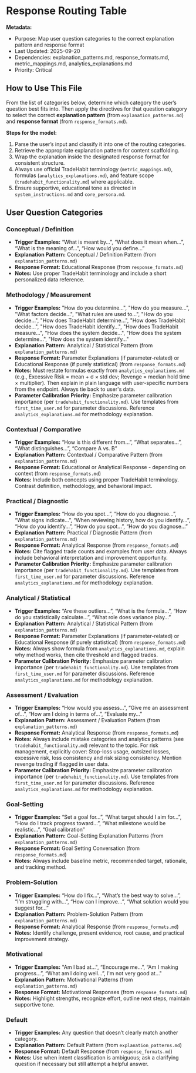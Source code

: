 # Response Routing Table

**Metadata:**  
- Purpose: Map user question categories to the correct explanation pattern and response format  
- Last Updated: 2025-09-20
- Dependencies: explanation_patterns.md, response_formats.md, metric_mappings.md, analytics_explanations.md  
- Priority: Critical  


## How to Use This File

From the list of categories below, determine which category the user’s question best fits into. Then apply the directives for that question category to select the correct **explanation pattern** (from `explanation_patterns.md`) and **response format** (from `response_formats.md`).  

**Steps for the model:**  
1. Parse the user’s input and classify it into one of the routing categories.  
2. Retrieve the appropriate explanation pattern for content scaffolding.  
3. Wrap the explanation inside the designated response format for consistent structure.  
4. Always use official TradeHabit terminology (`metric_mappings.md`), formulas (`analytics_explanations.md`), and feature scope (`tradehabit_functionality.md`) where applicable.  
5. Ensure supportive, educational tone as directed in `system_instructions.md` and `core_persona.md`.  


## User Question Categories

### Conceptual / Definition
- **Trigger Examples:** “What is meant by…”, “What does it mean when…”, “What is the meaning of…”, “How would you define…”  
- **Explanation Pattern:** Conceptual / Definition Pattern (from `explanation_patterns.md`)  
- **Response Format:** Educational Response (from `response_formats.md`)  
- **Notes:** Use proper TradeHabit terminology and include a short personalized data reference.  

### Methodology / Measurement
- **Trigger Examples:** "How do you determine…", "How do you measure…", "What factors decide…", "What rules are used to…", "How do you decide…", "How does TradeHabit determine…", "How does TradeHabit decide…", "How does TradeHabit identify…", "How does TradeHabit measure…", "How does the system decide…", "How does the system determine…", "How does the system identify…"
- **Explanation Pattern:** Analytical / Statistical Pattern (from `explanation_patterns.md`)
- **Response Format:** Parameter Explanations (if parameter-related) or Educational Response (if purely statistical)  (from `response_formats.md`)
- **Notes:** Must restate formulas exactly from `analytics_explanations.md` (e.g., Excessive Risk = mean + σ × std dev; Revenge = median hold time × multiplier). Then explain in plain language with user-specific numbers from the endpoint. Always tie back to user's data.
- **Parameter Calibration Priority:** Emphasize parameter calibration importance (per `tradehabit_functionality.md`). Use templates from `first_time_user.md` for parameter discussions. Reference `analytics_explanations.md` for methodology explanation.

### Contextual / Comparative
- **Trigger Examples:** “How is this different from…”, “What separates…”, “What distinguishes…”, “Compare A vs. B”  
- **Explanation Pattern:** Contextual / Comparative Pattern (from `explanation_patterns.md`) 
- **Response Format:** Educational or Analytical Response - depending on context (from `response_formats.md`)   
- **Notes:** Include both concepts using proper TradeHabit terminology. Contrast definition, methodology, and behavioral impact.  

### Practical / Diagnostic
- **Trigger Examples:** “How do you spot…”, “How do you diagnose…”, “What signs indicate…”, “When reviewing history, how do you identify…”, “How do you identify…”, “How do you spot…”, “How do you diagnose…”
- **Explanation Pattern:** Practical / Diagnostic Pattern (from `explanation_patterns.md`) 
- **Response Format:** Analytical Response (from `response_formats.md`)
- **Notes:** Cite flagged trade counts and examples from user data. Always include behavioral interpretation and improvement opportunity. 
- **Parameter Calibration Priority:** Emphasize parameter calibration importance (per `tradehabit_functionality.md`). Use templates from `first_time_user.md` for parameter discussions. Reference `analytics_explanations.md` for methodology explanation. 

### Analytical / Statistical
- **Trigger Examples:** “Are these outliers…”, “What is the formula…”, “How do you statistically calculate…”, “What role does variance play…”  
- **Explanation Pattern:** Analytical / Statistical Pattern (from `explanation_patterns.md`) 
- **Response Format:** Parameter Explanations (if parameter-related) or Educational Response (if purely statistical)  (from `response_formats.md`)
- **Notes:** Always show formula from `analytics_explanations.md`, explain why method works, then cite threshold and flagged trades.
- **Parameter Calibration Priority:** Emphasize parameter calibration importance (per `tradehabit_functionality.md`). Use templates from `first_time_user.md` for parameter discussions. Reference `analytics_explanations.md` for methodology explanation.

### Assessment / Evaluation
- **Trigger Examples:** “How would you assess…”, “Give me an assessment of…”, “How am I doing in terms of…”, “Evaluate my…”
- **Explanation Pattern:** Assessment / Evaluation Pattern (from `explanation_patterns.md`) 
- **Response Format:** Analytical Response (from `response_formats.md`)
- **Notes:** Always include mistake categories and analytics patterns (see `tradehabit_functionality.md`) relevant to the topic. For risk management, explicitly cover: Stop-loss usage, outsized losses, excessive risk, loss consistency and risk sizing consistency. Mention revenge trading if flagged in user data.
- **Parameter Calibration Priority:** Emphasize parameter calibration importance (per `tradehabit_functionality.md`). Use templates from `first_time_user.md` for parameter discussions. Reference `analytics_explanations.md` for methodology explanation.

### Goal-Setting
- **Trigger Examples:** “Set a goal for…”, “What target should I aim for…”, “How do I track progress toward…”, “What milestone would be realistic…”, “Goal calibration”  
- **Explanation Pattern:** Goal-Setting Explanation Patterns (from `explanation_patterns.md`)  
- **Response Format:** Goal Setting Conversation (from `response_formats.md`)  
- **Notes:** Always include baseline metric, recommended target, rationale, and tracking method.  

### Problem-Solution
- **Trigger Examples:** “How do I fix…”, “What’s the best way to solve…”, “I’m struggling with…”, “How can I improve…”, “What solution would you suggest for…”  
- **Explanation Pattern:** Problem-Solution Pattern (from `explanation_patterns.md`)  
- **Response Format:** Analytical Response (from `response_formats.md`)  
- **Notes:** Identify challenge, present evidence, root cause, and practical improvement strategy.  

### Motivational
- **Trigger Examples:** "Am I bad at…", “Encourage me…”, “Am I making progress…”, “What am I doing well…”, I'm not very good at…"
- **Explanation Pattern:** Motivational Patterns (from `explanation_patterns.md`)  
- **Response Format:** Motivational Responses (from `response_formats.md`)  
- **Notes:** Highlight strengths, recognize effort, outline next steps, maintain supportive tone.  

### Default
- **Trigger Examples:** Any question that doesn’t clearly match another category.  
- **Explanation Pattern:** Default Pattern (from `explanation_patterns.md`)  
- **Response Format:** Default Response (from `response_formats.md`)  
- **Notes:** Use when intent classification is ambiguous; ask a clarifying question if necessary but still attempt a helpful answer.  
